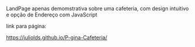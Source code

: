LandPage apenas demomstrativa sobre uma cafeteria, com design intuitivo e opção de Endereço com JavaScript

link para página:

https://juliolds.github.io/P-gina-Cafeteria/
